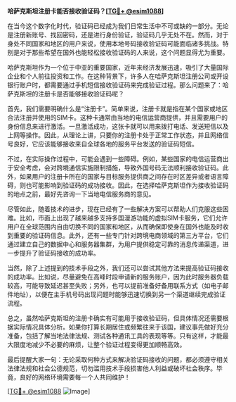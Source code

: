 **哈萨克斯坦注册卡能否接收验证码？[[TG💪+ @esim1088](https://t.me/s/esim1088)]**

在当今这个数字化时代，验证码已经成为我们日常生活中不可或缺的一部分。无论是注册新账号、找回密码，还是进行身份验证，验证码几乎无处不在。然而，对于身处不同国家和地区的用户来说，使用本地号码接收验证码可能面临诸多挑战。特别是对于那些希望在国外也能轻松接收验证码的人来说，这个问题显得尤为重要。

哈萨克斯坦作为一个位于中亚的重要国家，近年来经济发展迅速，吸引了大量国际企业和个人前往投资和工作。在这种背景下，许多人在哈萨克斯坦注册公司或开设银行账户时，都需要通过手机短信接收验证码来完成验证过程。那么问题来了：哈萨克斯坦的注册卡是否能够接收验证码呢？

首先，我们需要明确什么是“注册卡”。简单来说，注册卡就是指在某个国家或地区合法注册并使用的SIM卡。这种卡通常由当地的电信运营商提供，并且需要用户的身份信息来进行激活。一旦激活成功，这张卡就可以用来拨打电话、发送短信以及上网等操作。因此，从理论上讲，只要你的注册卡处于正常工作状态，并且网络信号良好，它应该能够接收来自全球各地的服务平台发送的验证码短信。

不过，在实际操作过程中，可能会遇到一些障碍。例如，某些国家的电信运营商出于安全考虑，会对跨境通信实施限制措施，导致外国号码无法顺利接收验证码。此外，如果用户的注册卡所在的国家与目标服务提供商之间存在时区差异或者语言障碍，则也可能影响到验证码的成功接收。因此，在选择哈萨克斯坦作为接收验证码的地点之前，最好先咨询一下当地电信服务商的意见。

尽管如此，随着技术的进步，现在已经有了一些解决方案可以帮助人们克服这些困难。比如，市面上出现了越来越多支持多国漫游功能的虚拟SIM卡服务，它们允许用户在全球范围内自由切换不同的国家和地区，从而确保即使身在国外也能及时收到重要的验证码信息。此外，还有一些专门针对跨境电商领域的第三方平台，它们通过建立自己的数据中心和服务器集群，为用户提供稳定可靠的消息传递渠道，进一步提升了验证码接收的成功率。

当然，除了上述提到的技术手段之外，我们还可以尝试其他方法来提高验证码接收的成功率。比如说，尽量避免在高峰时段申请新的服务账户，因为此时服务器负载较高，可能导致延迟甚至失败；另外，也可以提前准备好备用联系方式（如电子邮件地址），以便在主手机号码出现问题时能够迅速切换到另一个渠道继续完成验证流程。

总之，虽然哈萨克斯坦的注册卡确实有可能用于接收验证码，但具体情况还需要根据实际情况具体分析。如果你打算长期居住或频繁往来于该国，建议事先做好充分准备，包括了解当地法律法规、测试各种通讯工具的表现等等。只有这样，才能最大限度地减少不必要的麻烦，让整个验证过程变得更加顺畅高效。

最后提醒大家一句：无论采取何种方式来解决验证码接收的问题，都必须遵守相关法律法规和社会公德规范，切勿滥用技术手段损害他人利益或破坏社会秩序。毕竟，良好的网络环境需要每一个人共同维护！

[[TG💪+ @esim1088](https://t.me/s/esim1088) ![Image](https://i.postimg.cc/4NQfJmqS/Snipaste-2025-05-13-00-14-12.png)]